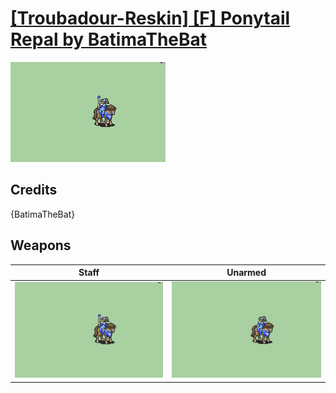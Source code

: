# [\[Troubadour-Reskin\] \[F\] Ponytail Repal by BatimaTheBat](./)
 

<img src="./7.%20Staff/Staff_000.png" alt="[Troubadour-Reskin] [F] Ponytail Repal by BatimaTheBat standing" />

## Credits

{BatimaTheBat}

## Weapons
 

|Staff |Unarmed |
|  :---: | :---: |
| <img alt="Staff animation" src="./7.%20Staff/Staff.gif" /> | <img alt="Unarmed animation" src="./8.%20Unarmed/Unarmed.gif" /> |
